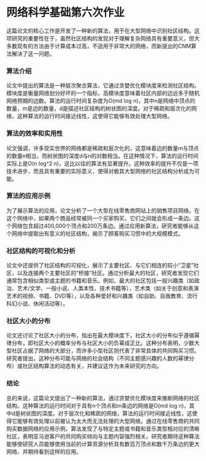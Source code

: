 # 网络科学基础第六次作业

这篇论文的核心工作是开发了一种新的算法，用于在大型网络中识别社区结构。这项研究的重要性在于，虽然社区结构的发现对于理解复杂网络具有重要意义，但大多数现有的方法由于计算成本过高，不适用于非常大的网络，而新提出的CNM算法解决了这一问题。

### 算法介绍

论文中提出的算法是一种层次聚合算法，它通过贪婪优化模块度来检测社区结构。模块度是衡量网络划分好坏的一个指标，高模块度意味着社区内部的边远多于随机网络预期的边数。算法的运行时间复杂度为O(md log n)，其中n是网络中顶点的数量，m是边的数量，d是描述社区结构的树状图的深度。对于稀疏和层次化的网络，这种算法的运行时间接近线性，这使得它能够有效处理大型网络。

### 算法的效率和实用性

论文强调，许多现实世界的网络都是稀疏和层次化的，这意味着边的数量m与顶点的数量n相当，而树状图的深度d与n的对数相当。在这种情况下，算法的运行时间实际上是O(n log^2 n)，这比以往的算法有显著提升。这种效率的提升不仅是一项技术进步，而且具有重要的实际意义，使得对极其大型网络的社区结构分析成为可能。

### 算法的应用示例

为了展示算法的应用，论文分析了一个大型在线零售商网站上的销售项目网络。在这个网络中，如果两个商品经常被同一个买家购买，它们之间就会形成一条边。这个网络包含超过400,000个顶点和200万条边。通过应用新算法，研究者能够从这个网络中提取出有意义的社区结构，揭示了顾客购买习惯中的大规模模式。

### 社区结构的可视化和分析

论文中还提供了社区结构的可视化，展示了主要社区、与它们相连的较小“卫星”社区，以及连接两个主要社区的“桥接”社区。通过分析最大的社区，研究者发现它们通常包含相似类型或主题的书籍和音乐。例如，最大的社区包括一般兴趣类（如政治、艺术/文学、一般小说、人类本性、技术书籍等），艺术类（如关于创意和表演艺术的视频、书籍、DVD等），以及各种爱好和兴趣类（如自助、自我教育、流行科幻小说、休闲活动等）。

### 社区大小的分布

论文还讨论了社区大小的分布，指出在最大模块度下，社区大小的分布似乎遵循幂律分布，即社区大小的概率分布与社区大小的负幂成正比。这种分布表明，少数大型社区占据了网络的大部分，而许多小型社区则代表了非常具体的共同购买习惯。研究者提出，这种分布可能与网络的社会结构（不同主题感兴趣的人数的幂律分布）或社区结构算法的动态有关，并建议这作为未来研究的方向。

### 结论

总的来说，这篇论文提出了一种新的算法，通过贪婪优化模块度来推断网络的社区结构。这种算法的运行时间对于具有n个顶点和m条边的网络是O(md log n)，其中d是树状图的深度。对于层次化和稀疏的网络，算法的运行时间接近线性，这使得它能够有效处理以前被认为太大而无法处理的大型网络。通过在线零售商的共同购买数据网络的应用示例，算法发现了与特定主题或书籍和音乐类型相对应的清晰社区，表明亚马逊客户的共同购买倾向与主题内容强烈相关。研究者期待这种算法能够使研究人员能够使用当前的计算资源分析具有数百万顶点和数千万条边的更大网络，并期待看到这样的应用。